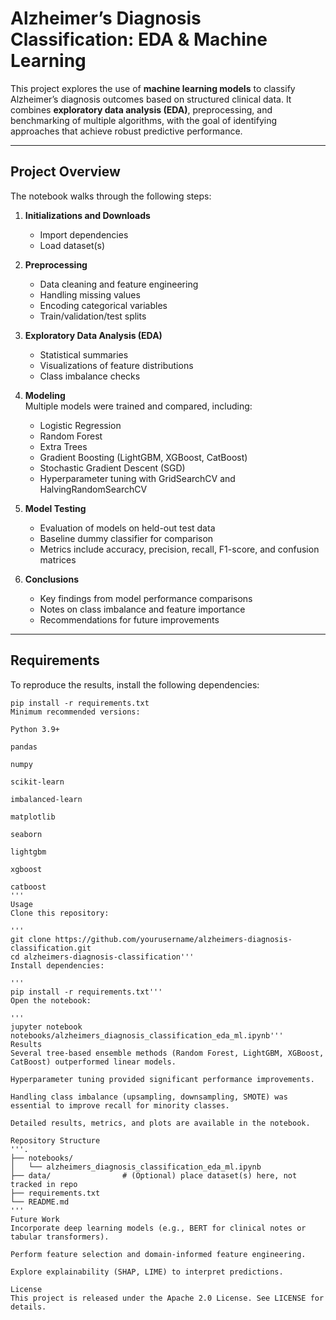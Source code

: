 # Alzheimer’s Diagnosis Classification: EDA & Machine Learning

This project explores the use of **machine learning models** to classify Alzheimer’s diagnosis outcomes based on structured clinical data. It combines **exploratory data analysis (EDA)**, preprocessing, and benchmarking of multiple algorithms, with the goal of identifying approaches that achieve robust predictive performance.

---

## Project Overview
The notebook walks through the following steps:

1. **Initializations and Downloads**  
   - Import dependencies  
   - Load dataset(s)  

2. **Preprocessing**  
   - Data cleaning and feature engineering  
   - Handling missing values  
   - Encoding categorical variables  
   - Train/validation/test splits  

3. **Exploratory Data Analysis (EDA)**  
   - Statistical summaries  
   - Visualizations of feature distributions  
   - Class imbalance checks  

4. **Modeling**  
   Multiple models were trained and compared, including:  
   - Logistic Regression  
   - Random Forest  
   - Extra Trees  
   - Gradient Boosting (LightGBM, XGBoost, CatBoost)  
   - Stochastic Gradient Descent (SGD)  
   - Hyperparameter tuning with GridSearchCV and HalvingRandomSearchCV  

5. **Model Testing**  
   - Evaluation of models on held-out test data  
   - Baseline dummy classifier for comparison  
   - Metrics include accuracy, precision, recall, F1-score, and confusion matrices  

6. **Conclusions**  
   - Key findings from model performance comparisons  
   - Notes on class imbalance and feature importance  
   - Recommendations for future improvements  

---

## Requirements
To reproduce the results, install the following dependencies:

```
pip install -r requirements.txt
Minimum recommended versions:

Python 3.9+

pandas

numpy

scikit-learn

imbalanced-learn

matplotlib

seaborn

lightgbm

xgboost

catboost
'''
Usage
Clone this repository:

'''
git clone https://github.com/yourusername/alzheimers-diagnosis-classification.git
cd alzheimers-diagnosis-classification'''
Install dependencies:

'''
pip install -r requirements.txt'''
Open the notebook:

'''
jupyter notebook notebooks/alzheimers_diagnosis_classification_eda_ml.ipynb'''
Results
Several tree-based ensemble methods (Random Forest, LightGBM, XGBoost, CatBoost) outperformed linear models.

Hyperparameter tuning provided significant performance improvements.

Handling class imbalance (upsampling, downsampling, SMOTE) was essential to improve recall for minority classes.

Detailed results, metrics, and plots are available in the notebook.

Repository Structure
'''.
├── notebooks/
│   └── alzheimers_diagnosis_classification_eda_ml.ipynb
├── data/                # (Optional) place dataset(s) here, not tracked in repo
├── requirements.txt
└── README.md
'''
Future Work
Incorporate deep learning models (e.g., BERT for clinical notes or tabular transformers).

Perform feature selection and domain-informed feature engineering.

Explore explainability (SHAP, LIME) to interpret predictions.

License
This project is released under the Apache 2.0 License. See LICENSE for details.
